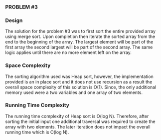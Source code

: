 ### PROBLEM #3

### Design
The solution for the problem #3 was to first sort the entire provided array using merge sort. Upon completion then 
iterate the sorted array from the end to the beginning of the array. The largest element will be part of the first array
the second largest will be part of the second array. The same logic applies until there are no more element left on the 
array. 


### Space Complexity
The sorting algorithm used was Heap sort, however, the implementation provided is an in place sort and it does not use 
recursion as a result the overall space complexity of this solution is O(1). Since, the only additional memory used were
a two variables and one array of two elements.

### Running Time Complexity
The running time complexity of Heap sort is O(log N). Therefore, after sorting the initial input one additional 
traversal was required to create the array with two elements. The later iteration does not impact the overall running 
time which is O(log N).